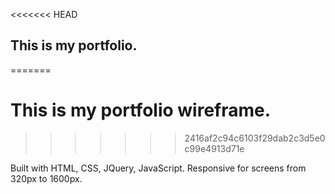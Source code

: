 <<<<<<< HEAD
## This is my portfolio.
=======
# This is my portfolio wireframe.
>>>>>>> 2416af2c94c6103f29dab2c3d5e0c99e4913d71e

Built with HTML, CSS, JQuery, JavaScript. Responsive for screens from 320px to 1600px. 